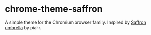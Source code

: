 # chrome-theme-saffron
A simple theme for the Chromium browser family. Inspired by [Saffron umbrella](https://color.adobe.com/Saffron-umbrella-color-theme-1641683/) by piahr.
